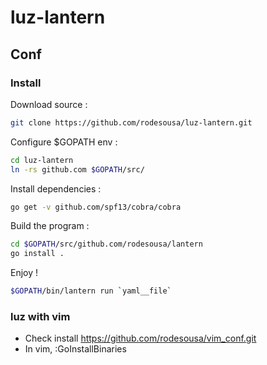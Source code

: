 # luz-lantern

## Conf

### Install

Download source :
```bash
git clone https://github.com/rodesousa/luz-lantern.git
```
Configure $GOPATH env :
```bash 
cd luz-lantern
ln -rs github.com $GOPATH/src/
```
Install dependencies :
```bash
go get -v github.com/spf13/cobra/cobra
```
Build the program :
```bash
cd $GOPATH/src/github.com/rodesousa/lantern
go install .
```
Enjoy !
```bash
$GOPATH/bin/lantern run `yaml__file`
```

### luz with vim

- Check install https://github.com/rodesousa/vim_conf.git
- In vim, :GoInstallBinaries
